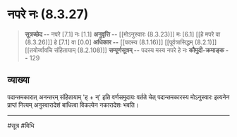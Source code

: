 # नपरे नः (8.3.27)
> **सूत्रच्छेद --** नपरे [7.1] नः [1.1]
> **अनुवृत्ति --** [[मोऽनुस्वारः (8.3.23)]] मः [6.1] [[हे मपरे वा (8.3.26)]] हे [7.1] वा [0.0]
> **अधिकार --** [[पदस्य (8.1.16)]] [[पूर्वत्रासिद्धम् (8.2.1)]] [[तयोर्य्वावचि संहितायाम्  (8.2.108)]]
> **सम्पूर्णसूत्रम् --** पदस्य मस्य नपरे हे नः
> **कौमुदी-क्रमाङ्क --** 129

## व्याख्या

पदान्तमकारात् अनन्तरम् संहितायाम् 'ह् + न्' इति वर्णसमुदायः वर्तते चेत् पदान्तमकारस्य मोऽनुस्वारः इत्यनेन प्राप्तं नित्यम् अनुस्वारादेशं बाधित्वा विकल्पेन नकारादेशः भवति।

---
#सूत्र #विधि 
